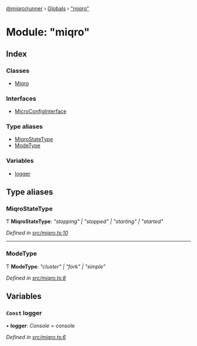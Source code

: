 [@miqro/runner](../README.md) › [Globals](../globals.md) › ["miqro"](_miqro_.md)

# Module: "miqro"

## Index

### Classes

* [Miqro](../classes/_miqro_.miqro.md)

### Interfaces

* [MicroConfigInterface](../interfaces/_miqro_.microconfiginterface.md)

### Type aliases

* [MiqroStateType](_miqro_.md#miqrostatetype)
* [ModeType](_miqro_.md#modetype)

### Variables

* [logger](_miqro_.md#const-logger)

## Type aliases

###  MiqroStateType

Ƭ **MiqroStateType**: *"stopping" | "stopped" | "starting" | "started"*

*Defined in [src/miqro.ts:10](https://github.com/claukers/miqro-runner/blob/e36bfec/src/miqro.ts#L10)*

___

###  ModeType

Ƭ **ModeType**: *"cluster" | "fork" | "simple"*

*Defined in [src/miqro.ts:8](https://github.com/claukers/miqro-runner/blob/e36bfec/src/miqro.ts#L8)*

## Variables

### `Const` logger

• **logger**: *Console* = console

*Defined in [src/miqro.ts:6](https://github.com/claukers/miqro-runner/blob/e36bfec/src/miqro.ts#L6)*
